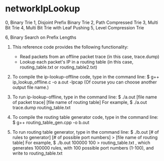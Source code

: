 # networkIpLookup
0, Binary Trie
1, Disjoint Prefix Binary Trie
2, Path Compressed Trie
3, Multi Bit Trie
4, Multi Bit Trie with Leaf Pushing
5, Level Compression Trie

6, Binary Search on Prefix Lengths




1. This reference code provides the following functionality:
   - Read packets from an offline packet trace (in this case, trace.dump)
   - Lookup each packet's IP in a routing table (in this case, routing_table.txt or routing_table2.txt)

2. To compile the ip-lookup-offline code, type in the command line:
   $ g++ ip_lookup_offline.c -o a.out -lpcap
   (Of course you can choose another output file name.)

3. To run ip-lookup-offline, type in the command line:
   $ ./a.out [file name of packet trace] [file name of routing table]
   For example,
   $ ./a.out trace.dump routing_table.txt

4. To compile the routing table generator code, type in the command line:
   $ g++ routing_table_gen.cpp -o b.out

5. To run routing table generator, type in the command line:
   $ ./b.out [# of rules to generator] [# of possible port numbers] > [file name of routing table]
   For example,
   $ ./b.out 100000 100 > routing_table.txt
   , which generates 100000 rules, with 100 possible port numbers (1-100), and write to routing_table.txt
